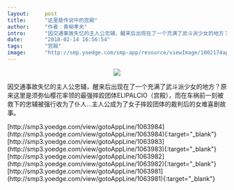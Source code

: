 ```yaml
---
layout:     post
title:      "这里是传说中的宫殿"
author:     "作者：青柳孝夫"
intro:      "因交通事故失忆的主人公忠辅，醒来后出现在了一个充满了武斗派少女的地方？原来这里是须弥仙樱花率领的最强摔跤团体ELIPALCIO（宫殿），而在车祸前一刻被救下的忠辅被强行收为了仆人…主人公成为了女子摔跤团体的裁判后的女难喜剧故事。"
date:       "2018-02-14 16:56:54"
tags:       "宫殿"
image:      "http://smp.yoedge.com/smp-app/resource/viewImage/1002174appline.png"
---
```

<div style="text-align: center">
<p><img src="http://smp.yoedge.com/smp-app/resource/viewImage/1002174appline.png"/></p>
</div>
<p class="post-meta">
<span>因交通事故失忆的主人公忠辅，醒来后出现在了一个充满了武斗派少女的地方？原来这里是须弥仙樱花率领的最强摔跤团体ELIPALCIO（宫殿），而在车祸前一刻被救下的忠辅被强行收为了仆人…主人公成为了女子摔跤团体的裁判后的女难喜剧故事。</span>
</p>
[http://smp3.yoedge.com/view/gotoAppLine/1063984](http://smp3.yoedge.com/view/gotoAppLine/1063984){:target="_blank"}
[http://smp3.yoedge.com/view/gotoAppLine/1063983](http://smp3.yoedge.com/view/gotoAppLine/1063983){:target="_blank"}
[http://smp3.yoedge.com/view/gotoAppLine/1063982](http://smp3.yoedge.com/view/gotoAppLine/1063982){:target="_blank"}
[http://smp3.yoedge.com/view/gotoAppLine/1063981](http://smp3.yoedge.com/view/gotoAppLine/1063981){:target="_blank"}


